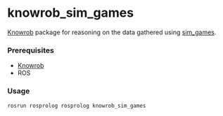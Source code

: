 # knowrob_sim_games #

[Knowrob](http://www.knowrob.org/) package for reasoning on the data gathered using [sim_games](https://bitbucket.org/ahaidu/sim_games).

### Prerequisites ###

* [Knowrob](http://www.knowrob.org/) 
* ROS

### Usage ###

```
rosrun rosprolog rosprolog knowrob_sim_games
```


